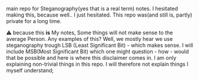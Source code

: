 main repo for Steganography(yes that is a real term)  notes. I hesitated making this, because well.. I just hesitated. This repo was(and still is, partly) private for a long time.

:warning: because this **__is__** My notes, Some things will not make sense to the average Person. Any examples of this? Well, we mostly hear we use steganography trough LSB (Least Significant Bit) - which makes sense. I will include MSB(Most Significant Bit) which one might question - how - would that be possible and here is where this disclaimer comes in. I am only explaining non-trivial things in this repo. I will therefore not explain things I myself understand;
